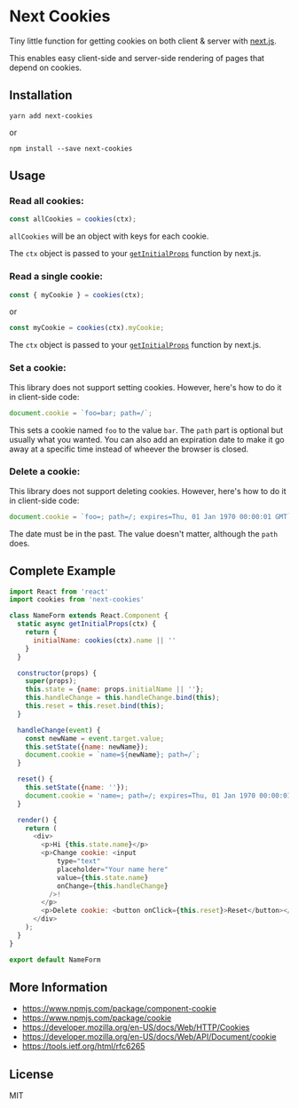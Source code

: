# Next Cookies

Tiny little function for getting cookies on both client & server with [next.js](https://nextjs.org).

This enables easy client-side and server-side rendering of pages that depend on cookies.

## Installation

```
yarn add next-cookies
```

or

```
npm install --save next-cookies
```


## Usage

### Read all cookies:

```js
const allCookies = cookies(ctx);
```

`allCookies` will be an object with keys for each cookie.

The `ctx` object is passed to your [`getInitialProps`](https://nextjs.org/docs#fetching-data-and-component-lifecycle) function by next.js.

### Read a single cookie:

```js
const { myCookie } = cookies(ctx);
```
or 
```js
const myCookie = cookies(ctx).myCookie;
```

The `ctx` object is passed to your [`getInitialProps`](https://nextjs.org/docs#fetching-data-and-component-lifecycle) function by next.js.

### Set a cookie:

This library does not support setting cookies. However, here's how to do it in client-side code:

```js
document.cookie = `foo=bar; path=/`;
```

This sets a cookie named `foo` to the value `bar`. The `path` part is optional but usually what you wanted. You can also add an expiration date to make it go away at a specific time instead of wheever the browser is closed.

### Delete a cookie:

This library does not support deleting cookies. However, here's how to do it in client-side code:

```js
document.cookie = `foo=; path=/; expires=Thu, 01 Jan 1970 00:00:01 GMT`;
```

The date must be in the past. The value doesn't matter, although the `path` does.

## Complete Example

```js
import React from 'react'
import cookies from 'next-cookies'

class NameForm extends React.Component {
  static async getInitialProps(ctx) {
    return {
      initialName: cookies(ctx).name || ''
    }
  }

  constructor(props) {
    super(props);
    this.state = {name: props.initialName || ''};
    this.handleChange = this.handleChange.bind(this);
    this.reset = this.reset.bind(this);
  }

  handleChange(event) {
    const newName = event.target.value;
    this.setState({name: newName});
    document.cookie = `name=${newName}; path=/`;
  }

  reset() {
    this.setState({name: ''});
    document.cookie = 'name=; path=/; expires=Thu, 01 Jan 1970 00:00:01 GMT';
  }

  render() {
    return (
      <div>
        <p>Hi {this.state.name}</p>
        <p>Change cookie: <input
            type="text"
            placeholder="Your name here"
            value={this.state.name}
            onChange={this.handleChange}
          />!
        </p>
        <p>Delete cookie: <button onClick={this.reset}>Reset</button></p>
      </div>
    );
  }
}

export default NameForm
```

## More Information

* https://www.npmjs.com/package/component-cookie
* https://www.npmjs.com/package/cookie
* https://developer.mozilla.org/en-US/docs/Web/HTTP/Cookies
* https://developer.mozilla.org/en-US/docs/Web/API/Document/cookie
* https://tools.ietf.org/html/rfc6265


## License

MIT
